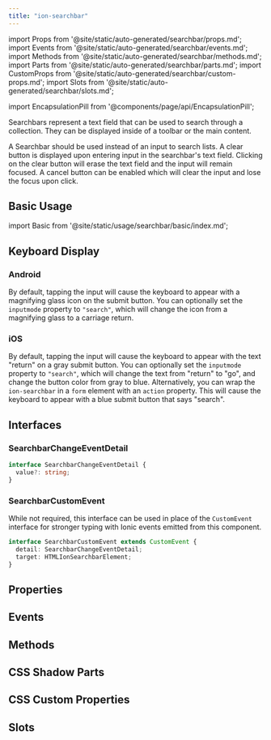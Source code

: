 ```yaml
---
title: "ion-searchbar"
---
```

import Props from '@site/static/auto-generated/searchbar/props.md';
import Events from '@site/static/auto-generated/searchbar/events.md';
import Methods from '@site/static/auto-generated/searchbar/methods.md';
import Parts from '@site/static/auto-generated/searchbar/parts.md';
import CustomProps from '@site/static/auto-generated/searchbar/custom-props.md';
import Slots from '@site/static/auto-generated/searchbar/slots.md';

<head>
  <title>Search Bar Icon for Keyboard Text Display | Ion-Search Bar</title>
  <meta name="description" content="Search bars represent a text field that can be used to search through a collection. Learn to input Ion-Search Bar as an icon on Android & iOS keyboard displays." />
</head>

import EncapsulationPill from '@components/page/api/EncapsulationPill';

<EncapsulationPill type="scoped" />

Searchbars represent a text field that can be used to search through a collection. They can be displayed inside of a toolbar or the main content.

A Searchbar should be used instead of an input to search lists. A clear button is displayed upon entering input in the searchbar's text field. Clicking on the clear button will erase the text field and the input will remain focused. A cancel button can be enabled which will clear the input and lose the focus upon click.


## Basic Usage

import Basic from '@site/static/usage/searchbar/basic/index.md';

<Basic />


## Keyboard Display

### Android

By default, tapping the input will cause the keyboard to appear with a magnifying glass icon on the submit button. You can optionally set the `inputmode` property to `"search"`, which will change the icon from a magnifying glass to a carriage return.

### iOS

By default, tapping the input will cause the keyboard to appear with the text "return" on a gray submit button. You can optionally set the `inputmode` property to `"search"`, which will change the text from "return" to "go", and change the button color from gray to blue. Alternatively, you can wrap the `ion-searchbar` in a `form` element with an `action` property. This will cause the keyboard to appear with a blue submit button that says "search".

## Interfaces

### SearchbarChangeEventDetail

```typescript
interface SearchbarChangeEventDetail {
  value?: string;
}
```

### SearchbarCustomEvent

While not required, this interface can be used in place of the `CustomEvent` interface for stronger typing with Ionic events emitted from this component.

```typescript
interface SearchbarCustomEvent extends CustomEvent {
  detail: SearchbarChangeEventDetail;
  target: HTMLIonSearchbarElement;
}
```


## Properties
<Props />

## Events
<Events />

## Methods
<Methods />

## CSS Shadow Parts
<Parts />

## CSS Custom Properties
<CustomProps />

## Slots
<Slots />
